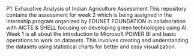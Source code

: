 P1: Exhaustive Analysis of Indian Agriculture Assessment This repository contains the assessment for week 2 which is being assigned in the internship program organized by EDUNET FOUNDATION in collaboration with AICTE & SHELL focusing on developing green technologies using AI. Week 1 is all about the introduction to Microsoft POWER BI and basic operations to work on datasets. This involves creating and understanding the datasets using statistical charts for better and easy visualization.
